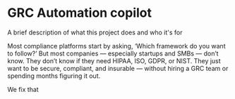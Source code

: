 # GRC Automation copilot

A brief description of what this project does and who it's for

Most compliance platforms start by asking, ‘Which framework do you want to follow?’ But most companies — especially startups and SMBs — don’t know.
They don’t know if they need HIPAA, ISO, GDPR, or NIST. They just want to be secure, compliant, and insurable — without hiring a GRC team or spending months figuring it out.

We fix that